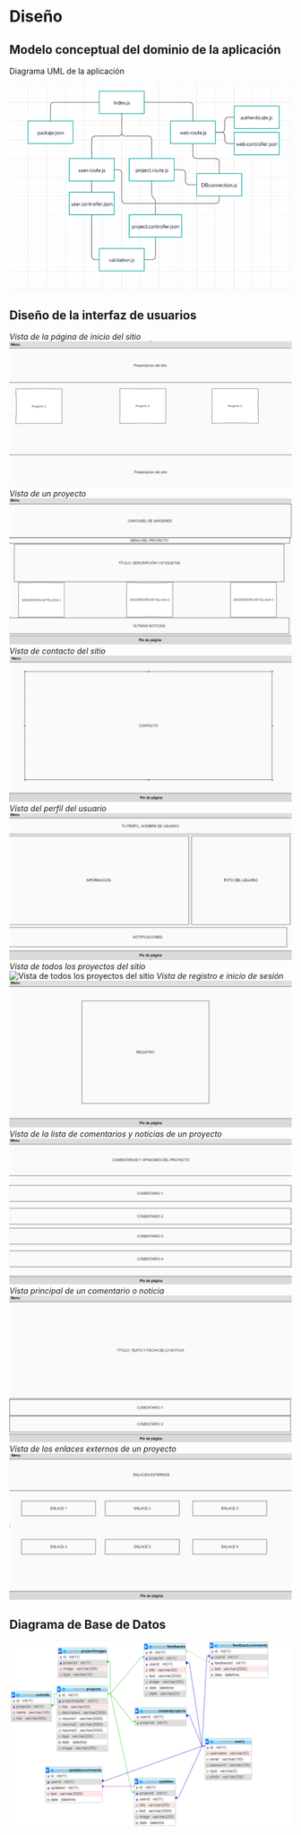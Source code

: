 # Diseño

## Modelo conceptual del dominio de la aplicación
Diagrama UML de la aplicación

![Diagrama UML de Naevus](../img/uml.PNG)

## Diseño de la interfaz de usuarios
*Vista de la página de inicio del sitio*
![Página de inicio](../img/index.PNG)
*Vista de un proyecto*
![Vista de proyecto](../img/proyecto.PNG)
*Vista de contacto del sitio*
![Vista de contacto](../img/contacto.PNG)
*Vista del perfil del usuario*
![Perfil del usuario](../img/perfil.PNG)
*Vista de todos los proyectos del sitio*
![Vista de todos los proyectos del sitio](../img/buscador.PNG)
*Vista de registro e inicio de sesión*
![Registro e inicio de sesión](../img/registro.PNG)
*Vista de la lista de comentarios y noticias de un proyecto*
![Vista de los comentarios y noticias del proyecto](../img/comentarios_noticias.PNG)
*Vista principal de un comentario o noticia*
![Vista de los comentarios de noticias y feedbacks](../img/comentarios.PNG)
*Vista de los enlaces externos de un proyecto*
![Enlaces externos del proyecto](../img/enlaces.PNG)

## Diagrama de Base de Datos
![Modelo relacional](../img/modelo_relacional.PNG)